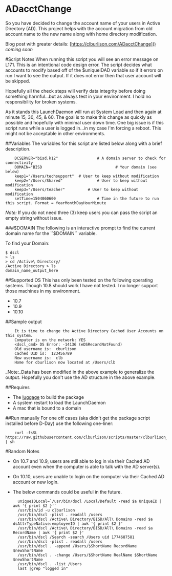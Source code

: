 ADacctChange
===

So you have decided to change the account name of your users in Active Directory (AD). This project helps with the account migration from old account name to the new name along with home directory modification.

Blog post with greater details: [https://clburlison.com/ADacctChange]() _coming soon_

#Script Notes
When running this script you will see an error message on L171. This is an intentional code design error. The script decides what accounts to modify based off of the $uniqueIDAD variable so if it errors on run I want to see the output. If it does not error then that user account will be skipped.

Hopefully all the check steps will verify data integrity before doing something harmful...but as always test in your environment.
I hold no responsibility for broken systems.

As it stands this LaunchDaemon will run at System Load and then again at minute 15, 30, 45, & 60. The goal is to make this change as quickly as possible and hopefully with minimal user down time. One big issue is if this script runs while a user is logged in...in my case I'm forcing a reboot. This might not be acceptable in other environments.

##Variables
The variables for this script are listed below along with a brief description. 

		DCSERVER="bisd.k12" 				# A domain server to check for connectivity
		DOMAIN="BISD								# Your domain (see below)
		keep1="/Users/techsupport" 	# User to keep without modification
		keep2="/Users/Shared"				# User to keep without modification
		keep3="/Users/teacher"			# User to keep without modification
		setTime=1504060600					# Time in the future to run this script. Format = YearMonthDayHourMinute

_Note:_ If you do not need three (3) keep users you can pass the script an empty string without issue.

###$DOMAIN
The following is an interactive prompt to find the current domain name for the ``$DOMAIN`` variable.

To find your Domain:

	$ dscl
	> ls
	> cd /Active\ Directory/
	/Active Directory > ls
	domain_name_output_here

##Supported OS
This has only been tested on the following operating systems. Though 10.8 should work I have not tested. I no longer support those machines in my environment.

* 10.7
* 10.9
* 10.10 

##Sample output

		It is time to change the Active Directory Cached User Accounts on this system.
		Computer is on the network: YES
		<dscl_cmd> DS Error: -14136 (eDSRecordNotFound)
		Old username is:  cburlison
		Cached UID is:  123456789
		New username is:  clb
		Home for cburlison now located at /Users/clb

_Note:_Data has been modified in the above example to generalize the output. Hopefully you don't use the AD structure in the above example.

##Requires

* The [luggage](https://github.com/unixorn/luggage) to build the package
* A system restart to load the LaunchDaemon
* A mac that is bound to a domain


##Run manually
For one off cases (aka didn't get the package script installed before D-Day) use the following one-liner:

		curl -fsSL https://raw.githubusercontent.com/clburlison/scripts/master/clburlison_scripts/ADacctChange/ADacctChange.sh | sh


#Random Notes
* On 10.7 and 10.9, users are still able to log in via their Cached AD account even when the computer is able to talk with the AD server(s).
* On 10.10, users are unable to login on the computer via their Cached AD account or new login.
* The below commands could be useful in the future.	
	
		uniqueIDLocal=`/usr/bin/dscl /Local/Default -read $a UniqueID | awk '{ print $2 }'`
		/usr/bin/id -u clburlison
		/usr/bin/dscl -plist . readall /users 
		/usr/bin/dscl /Active\ Directory/BISD/All\ Domains -read $a dsAttrTypeNative:employeeID | awk '{ print $2 }'
		/usr/bin/dscl /Active\ Directory/BISD/All\ Domains -read $a RecordName | awk '{ print $2 }'
		/usr/bin/dscl /Search -search /Users uid 1774687581
		/usr/bin/dscl -plist . readall /users
		/usr/bin/dscl . -append /Users/$ShortName RecordName $newShortName
		/usr/bin/dscl . -change /Users/$ShortName RealName $ShortName $newShortName
		/usr/bin/dscl . -list /Users
		last |grep "logged in"